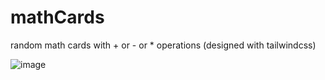 # mathCards
random math cards with + or - or * operations (designed with tailwindcss)

![image](https://user-images.githubusercontent.com/87947051/188241118-b221ff3e-643f-436a-ae10-93ba32942e5d.png)

